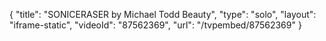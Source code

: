 {
    "title": "SONICERASER by Michael Todd Beauty",
    "type": "solo",
    "layout": "iframe-static",
    "videoId": "87562369",
    "url": "\/tvpembed\/87562369"
}